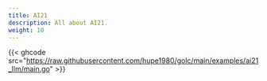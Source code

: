 ```yaml
---
title: AI21
description: All about AI21.
weight: 10
---
```


{{< ghcode src="https://raw.githubusercontent.com/hupe1980/golc/main/examples/ai21_llm/main.go" >}}